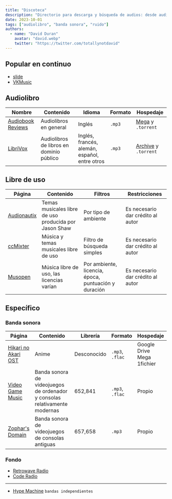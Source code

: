 ```yaml
---
title: "Discoteca"
description: "Directorio para descarga y búsqueda de audios: desde audiolibros hasta bandas sonoras y música libre de uso."
date: 2023-10-01
tags: ["audiolibro", "banda sonora", "ruido"]
authors:
  - name: "David Duran"
    avatar: "david.webp"
    twitter: "https://twitter.com/totallynotdavid"
---
```


## Popular __en continuo__

- [slide](https://slider.kz/)
- [VKMusic](https://denr01.com/vkmusic/)

## Audiolibro

|Nombre|Contenido|Idioma|Formato|Hospedaje|
|------|---------|------|-------|---------|
[Audiobook Reviews](https://audiobookreviews.com/)|Audiolibros en general|Inglés|`.mp3`|[Mega](https://mega.nz) y `.torrent`
[LibriVox](https://librivox.org/)|Audiolibros de libros en dominio público|Inglés, francés, alemán, español, entre otros|`.mp3`|[Archive](https://www.archive.org/) y `.torrent`

## Libre de uso

|Página|Contenido|Filtros|Restricciones|
|------|---------|-------|-------------|
[Audionautix](https://audionautix.com/)|Temas musicales libre de uso producida por Jason Shaw|Por tipo de ambiente|Es necesario dar crédito al autor
[ccMixter](http://dig.ccmixter.org/)|Música y temas musicales libre de uso|Filtro de búsqueda simples|Es necesario dar crédito al autor
[Musopen](https://musopen.org/music/)|Música libre de uso, las licencias varían|Por ambiente, licencia, época, puntuación y duración|Es necesario dar crédito al autor

## Específico

### Banda sonora

|Página|Contenido|Librería|Formato|Hospedaje|
|------|---------|--------|-------|---------|
[Hikari no Akari OST](https://hikarinoakariost.info/)|Anime|Desconocido|`.mp3`, `.flac`|Google Drive <br> Mega <br> 1fichier
[Video Game Music](https://downloads.khinsider.com/)|Banda sonora de videojuegos de ordenador y consolas relativamente modernas|652,841|`.mp3`, `.flac`|Propio
[Zophar's Domain](https://www.zophar.net/music/popular)|Banda sonora de videojuegos de consolas antiguas|657,658|`.mp3`|Propio

### Fondo

- [Retrowave Radio](https://retrowave.ru/)
- [Code Radio](https://coderadio.freecodecamp.org/)

---------------------------------------------------

- [Hype Machine](https://hypem.com/latest) `bandas independientes`
